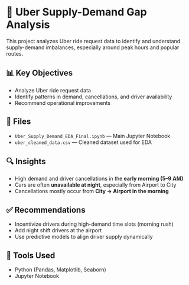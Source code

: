 # 🚖 Uber Supply-Demand Gap Analysis

This project analyzes Uber ride request data to identify and understand supply-demand imbalances, especially around peak hours and popular routes.

## 📊 Key Objectives
- Analyze Uber ride request data
- Identify patterns in demand, cancellations, and driver availability
- Recommend operational improvements

## 📂 Files
- `Uber_Supply_Demand_EDA_Final.ipynb` — Main Jupyter Notebook
- `uber_cleaned_data.csv` — Cleaned dataset used for EDA

## 🔍 Insights
- High demand and driver cancellations in the **early morning (5–9 AM)**
- Cars are often **unavailable at night**, especially from Airport to City
- Cancellations mostly occur from **City → Airport in the morning**

## ✅ Recommendations
- Incentivize drivers during high-demand time slots (morning rush)
- Add night shift drivers at the airport
- Use predictive models to align driver supply dynamically

## 📌 Tools Used
- Python (Pandas, Matplotlib, Seaborn)
- Jupyter Notebook

